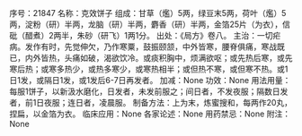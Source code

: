 序号：21847
名称：克效饼子
组成：甘草（爁）5两，绿豆末5两，荷叶（爁）5两，淀粉（研）半两，龙脑（研）半两，麝香（研）半两，金箔25片（为衣），信砒（醋煮）2两半，朱砂（研飞）1两1分。
出处：《局方》卷八。
主治：一切疟病。发作有时，先觉伸欠，乃作寒粟，鼓振颐颔，中外皆寒，腰脊俱痛，寒战既已，内外皆热，头痛如破，渴欲饮冷。或痰积胸中，烦满欲呕；或先热后寒，或先寒后热；或寒多热少，或热多寒少，或寒热相半；或但热不寒，或但寒不热。或1日1发，或隔日1发，或1发后6-7日再发者。
加减：None
功效：None
用法用量：每服1饼子，以新汲水磨化，日发者，未发前服之；间日者，不发夜服；隔数日发者，前1日夜服；连日者，凌晨服。
制备方法：上为末，炼蜜搜和，每两作20丸，捏扁，以金箔为衣。
临床应用：None
各家论述：None
用药禁忌：None
附注：None
